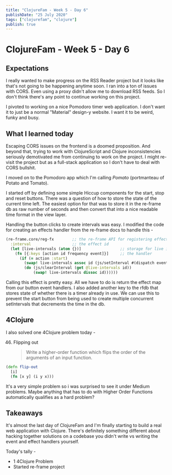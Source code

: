 ```yaml
---
title: "ClojureFam - Week 5 - Day 6"
publishDate: "25 July 2020"
tags: ["clojurefam", "clojure"]
publish: true
---
```


# ClojureFam - Week 5 - Day 6

## Expectations

I really wanted to make progress on the RSS Reader project but it looks like that's not going to be happening anytime soon. I ran into a ton of issues with CORS. Even using a proxy didn't allow me to download RSS feeds. So I don't think there's any point to continue working on this project.

I pivoted to working on a nice Pomodoro timer web application. I don't want it to just be a normal "Material" design-y website. I want it to be weird, funky and busy.

## What I learned today

Escaping CORS issues on the frontend is a doomed proposition. And beyond that, trying to work with ClojureScript and Clojure inconsistencies seriously demotivated me from continuing to work on the project. I might re-visit the project but as a full-stack application so I don't have to deal with CORS bullshit.

I moved on to the Pomodoro app which I'm calling _Pomato_ (portmanteau of Potato and Tomato).

I started off by defining some simple Hiccup components for the start, stop and reset buttons. There was a question of how to store the state of the current time left. The easiest option for that was to store it in the re-frame db as raw number of seconds and then convert that into a nice readable time format in the view layer.

Handling the button clicks to create intervals was easy. I modified the code for creating an effects handler from the re-frame docs to handle this -

```clojure
(re-frame.core/reg-fx        ;; the re-frame API for registering effect handlers
  :interval                  ;; the effect id
  (let [live-intervals (atom {})]                 ;; storage for live intervals
    (fn [{:keys [action id frequency event]}]     ;; the handler
      (if (= action :start)
        (swap! live-intervals assoc id (js/setInterval #(dispatch event) frequency))
        (do (js/clearInterval (get @live-intervals id))
            (swap! live-intervals dissoc id))))))
```

Calling this effect is pretty easy. All we have to do is return the effect map from our button event handlers. I also added another key to the rfdb that stores state of whether there is a timer already in use. We can use this to prevent the start button from being used to create multiple concurrent setIntervals that decrements the time in the db.

## 4Clojure

I also solved one 4Clojure problem today -

46. Flipping out
    > Write a higher-order function which flips the order of the arguments of an input function.

```clojure
(defn flip-out
  [i]
  (fn [x y] (i y x)))
```

It's a very simple problem so i was surprised to see it under Medium problems. Maybe anything that has to do with Higher Order Functions automatically qualifies as a hard problem?

## Takeaways

It's almost the last day of ClojureFam and I'm finally starting to build a real web application with Clojure. There's definitely something different about hacking together solutions on a codebase you didn't write vs writing the event and effect handlers yourself.

Today's tally -

- 1 4Clojure Problem
- Started re-frame project
